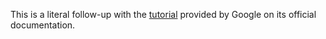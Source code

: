 This is a literal follow-up with the [tutorial](https://developer.android.com/jetpack/compose/tutorial) provided by Google on its official documentation.